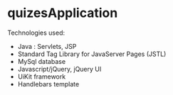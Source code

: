 quizesApplication
=================

Technologies used:
- Java : Servlets, JSP
- Standard Tag Library for JavaServer Pages (JSTL) 
- MySql database
- Javascript/jQuery, jQuery UI
- UiKit framework
- Handlebars template

